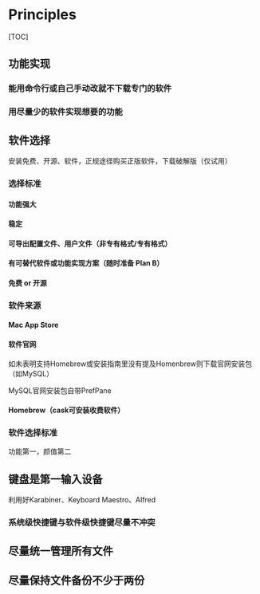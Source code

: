 # Principles

[TOC]

## 功能实现

### 能用命令行或自己手动改就不下载专门的软件

### 用尽量少的软件实现想要的功能



## 软件选择

安装免费、开源、软件，正规途径购买正版软件，下载破解版（仅试用）

### 选择标准

#### 功能强大



#### 稳定



#### 可导出配置文件、用户文件（非专有格式/专有格式）



#### 有可替代软件或功能实现方案（随时准备 Plan B）



#### 免费 or 开源



### 软件来源

#### Mac App Store

#### 软件官网

如未表明支持Homebrew或安装指南里没有提及Homenbrew则下载官网安装包（如MySQL）

MySQL官网安装包自带PrefPane

#### Homebrew（cask可安装收费软件）





### 软件选择标准

功能第一，颜值第二

## 键盘是第一输入设备

利用好Karabiner、Keyboard Maestro、Alfred

### 系统级快捷键与软件级快捷键尽量不冲突

## 尽量统一管理所有文件

## 尽量保持文件备份不少于两份

